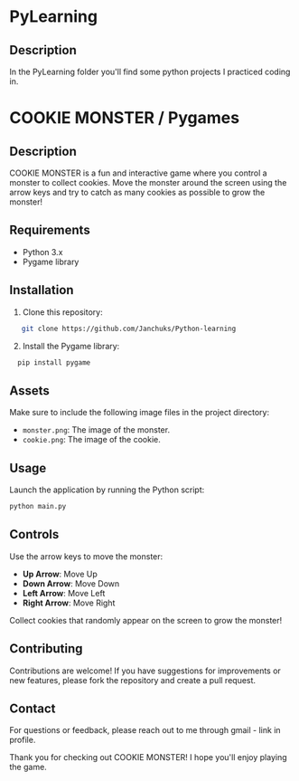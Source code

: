 # PyLearning
## Description
In the PyLearning folder you'll find some python projects I practiced coding in.

# COOKIE MONSTER / Pygames

## Description
COOKIE MONSTER is a fun and interactive game where you control a monster to collect cookies. Move the monster around the screen using the arrow keys and try to catch as many cookies as possible to grow the monster!

## Requirements
- Python 3.x
- Pygame library

## Installation
1. Clone this repository:
```bash
   git clone https://github.com/Janchuks/Python-learning
```
2. Install the Pygame library:
```bash
  pip install pygame
```
## Assets
Make sure to include the following image files in the project directory:

- `monster.png`: The image of the monster.
- `cookie.png`: The image of the cookie.
## Usage
Launch the application by running the Python script:
```bash
python main.py
```
## Controls

Use the arrow keys to move the monster:

- **Up Arrow**: Move Up
- **Down Arrow**: Move Down
- **Left Arrow**: Move Left
- **Right Arrow**: Move Right

Collect cookies that randomly appear on the screen to grow the monster!

## Contributing

Contributions are welcome! If you have suggestions for improvements or new features, please fork the repository and create a pull request.


## Contact

For questions or feedback, please reach out to me through gmail - link in profile.

Thank you for checking out COOKIE MONSTER! I hope you'll enjoy playing the game.
